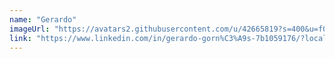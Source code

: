 ```yaml
---
name: "Gerardo"
imageUrl: "https://avatars2.githubusercontent.com/u/42665819?s=400&u=f0ee2553354949a5b867f67b729ed29b18e18585&v=4"
link: "https://www.linkedin.com/in/gerardo-gorn%C3%A9s-7b1059176/?locale=en_US"
---
```

